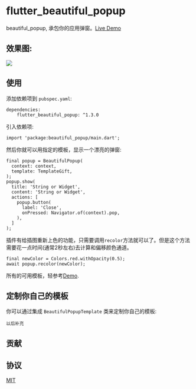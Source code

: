 # flutter_beautiful_popup

beautiful_popup, 承包你的应用弹窗。[Live Demo](https://jaweii.github.io/Flutter_beautiful_popup/example/build/web/#/)

## 效果图:

<img src="https://raw.githubusercontent.com/jaweii/Flutter_beautiful_popup/master/example/images/show.gif" style="max-height: 600px;">

## 使用

添加依赖项到 `pubspec.yaml`:

```
dependencies:
    flutter_beautiful_popup: ^1.3.0
```

引入依赖项:

```
import 'package:beautiful_popup/main.dart';
```

然后你就可以用指定的模板，显示一个漂亮的弹窗:

```
final popup = BeautifulPopup(
  context: context,
  template: TemplateGift,
);
popup.show(
  title: 'String or Widget',
  content: 'String or Widget',
  actions: [
    popup.button(
      label: 'Close',
      onPressed: Navigator.of(context).pop,
    ),
  ]
);
```

插件有给插图重新上色的功能，只需要调用`recolor`方法就可以了。但是这个方法需要花一点时间(通常2秒左右)去计算和偏移颜色通道。

```
final newColor = Colors.red.withOpacity(0.5);
await popup.recolor(newColor);
```

所有的可用模板，轻参考[Demo](https://jaweii.github.io/Flutter_beautiful_popup/example/build/web/#/).

## 定制你自己的模板

你可以通过集成 `BeautifulPopupTemplate` 类来定制你自己的模板:

```
以后补充

```

## 贡献

## 协议

[MIT](http://opensource.org/licenses/MIT)

